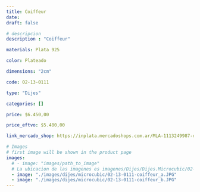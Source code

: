 ```yaml
---
title: Coiffeur
date: 
draft: false

# descripcion
description : "Coiffeur"

materials: Plata 925

color: Plateado

dimensions: "2cm"

code: 02-13-0111

type: "Dijes"

categories: []

price: $6.450,00

price_eftvo: $5.480,00

link_mercado_shop: https://inplata.mercadoshops.com.ar/MLA-1113249987-dije-plata-coiffeur-peluquero-tijera-_JM

# Images
# first image will be shown in the product page
images:
  # - image: "images/path_to_image"
  # La ubicacion de las imagenes es imagenes/Dijes/Dijes.Microcubic/02-13-0111-coiffeur
  - image: "./images/dijes/microcubic/02-13-0111-coiffeur_a.JPG"
  - image: "./images/dijes/microcubic/02-13-0111-coiffeur_b.JPG"
---
```

